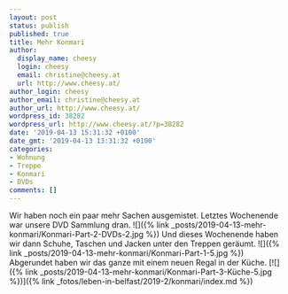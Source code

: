 ```yaml
---
layout: post
status: publish
published: true
title: Mehr Konmari
author:
  display_name: cheesy
  login: cheesy
  email: christine@cheesy.at
  url: http://www.cheesy.at/
author_login: cheesy
author_email: christine@cheesy.at
author_url: http://www.cheesy.at/
wordpress_id: 38282
wordpress_url: http://www.cheesy.at/?p=38282
date: '2019-04-13 15:31:32 +0100'
date_gmt: '2019-04-13 13:31:32 +0100'
categories:
- Wohnung
- Treppe
- Konmari
- DVDs
comments: []
---
```

Wir haben noch ein paar mehr Sachen ausgemistet. Letztes Wochenende war unsere DVD Sammlung dran.
![]({% link _posts/2019-04-13-mehr-konmari/Konmari-Part-2-DVDs-2.jpg %})
Und dieses Wochenende haben wir dann Schuhe, Taschen und Jacken unter den Treppen geräumt.
![]({% link _posts/2019-04-13-mehr-konmari/Konmari-Part-1-5.jpg %})
Abgerundet haben wir das ganze mit einem neuen Regal in der Küche.
[![]({% link _posts/2019-04-13-mehr-konmari/Konmari-Part-3-Küche-5.jpg %})]({% link _fotos/leben-in-belfast/2019-2/konmari/index.md %})

